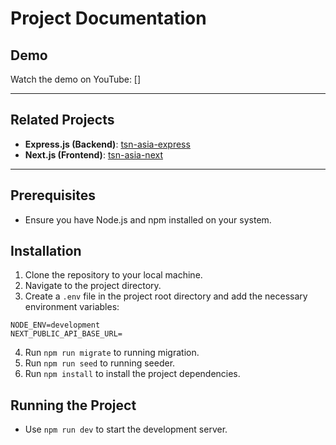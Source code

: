 # Project Documentation

## Demo

Watch the demo on YouTube: []

---

## Related Projects

- **Express.js (Backend)**: [tsn-asia-express](https://github.com/HairulDev/tsn-asia-express)
- **Next.js (Frontend)**: [tsn-asia-next](https://github.com/HairulDev/tsn-asia-next)

---

## Prerequisites
- Ensure you have Node.js and npm installed on your system.

## Installation
1. Clone the repository to your local machine.
2. Navigate to the project directory.
3. Create a `.env` file in the project root directory and add the necessary environment variables:

```env
NODE_ENV=development
NEXT_PUBLIC_API_BASE_URL=
```

4. Run `npm run migrate` to running migration.
5. Run `npm run seed` to running seeder.
6. Run `npm install` to install the project dependencies.

## Running the Project
- Use `npm run dev` to start the development server.
